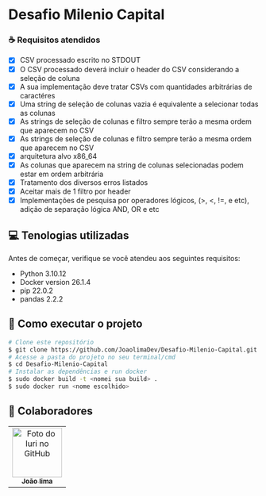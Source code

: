 # Desafio Milenio Capital

### ☕  Requisitos atendidos

- [x] CSV processado escrito no STDOUT
- [x] O CSV processado deverá incluir o header do CSV considerando a seleção de coluna
- [x] A sua implementação deve tratar CSVs com quantidades arbitrárias de caractéres
- [x] Uma string de seleção de colunas vazia é equivalente a selecionar todas as colunas
- [x] As strings de seleção de colunas e filtro sempre terão a mesma ordem que aparecem no CSV
- [x] As strings de seleção de colunas e filtro sempre terão a mesma ordem que aparecem no CSV
- [x] arquitetura alvo x86_64
- [x] As colunas que aparecem na string de colunas selecionadas podem estar em ordem arbitrária
- [x] Tratamento dos diversos erros listados
- [x] Aceitar mais de 1 filtro por header
- [x] Implementações de pesquisa por operadores lógicos, (>, <, !=, e etc), adição de separação lógica AND, OR  e etc

## 💻 Tenologias utilizadas

Antes de começar, verifique se você atendeu aos seguintes requisitos:

- Python 3.10.12
- Docker version 26.1.4
- pip 22.0.2
- pandas 2.2.2

## 🚀 Como executar o projeto

```bash
# Clone este repositório
$ git clone https://github.com/JoaolimaDev/Desafio-Milenio-Capital.git
# Acesse a pasta do projeto no seu terminal/cmd
$ cd Desafio-Milenio-Capital
# Instalar as dependências e run docker
$ sudo docker build -t <nomei sua build> .
$ sudo docker run <nome escolhido>
```

## 🤝 Colaboradores

<table>
  <tr>
    <td align="center">
      <a href="https://www.linkedin.com/in/jo%C3%A3o-vitor-de-lima-74441b1b1/" title="Linkedin">
        <img src="https://avatars.githubusercontent.com/u/107968321?v=4" width="100px;" alt="Foto do Iuri no GitHub"/><br>
        <sub>
          <b>João lima</b>
        </sub>
      </a>
    </td>
  </tr>
</table>